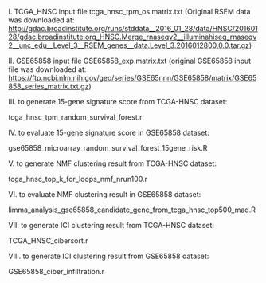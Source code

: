 I. TCGA_HNSC input file
tcga_hnsc_tpm_os.matrix.txt
(Original RSEM data was downloaded at:
http://gdac.broadinstitute.org/runs/stddata__2016_01_28/data/HNSC/20160128/gdac.broadinstitute.org_HNSC.Merge_rnaseqv2__illuminahiseq_rnaseqv2__unc_edu__Level_3__RSEM_genes__data.Level_3.2016012800.0.0.tar.gz)


II. GSE65858 input file
GSE65858_exp.matrix.txt
(original GSE65858 input file was downloaded at:
https://ftp.ncbi.nlm.nih.gov/geo/series/GSE65nnn/GSE65858/matrix/GSE65858_series_matrix.txt.gz)


III. to generate 15-gene signature score from TCGA-HNSC dataset:

tcga_hnsc_tpm_random_survival_forest.r

IV. to evaluate 15-gene signature score in GSE65858 dataset:

gse65858_microarray_random_survival_forest_15gene_risk.R

V. to generate NMF clustering result from TCGA-HNSC dataset:

tcga_hnsc_top_k_for_loops_nmf_nrun100.r

VI. to evaluate NMF clustering result in GSE65858 dataset:

limma_analysis_gse65858_candidate_gene_from_tcga_hnsc_top500_mad.R

VII. to generate ICI clustering result from TCGA-HNSC dataset:

TCGA_HNSC_cibersort.r

VIII. to generate ICI clustering result from GSE65858 dataset:

GSE65858_ciber_infiltration.r
